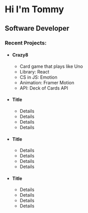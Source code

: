 <h1>Hi I'm Tommy</h1>
<h2>Software Developer</h2>
<h3>Recent Projects:</h3>
<ul>
  <li>
    <h4>Crazy8</h4>
    <ul>
      <li>Card game that plays like Uno</li>
      <li>Library: React</li>
      <li>CS in JS: Emotion</li>
      <li>Animation: Framer Motion</li>
      <li>API: Deck of Cards API</li>
    </ul>
  </li>
    <li>
    <h4>Title</h4>
    <ul>
      <li>Details</li>
            <li>Details</li>
      <li>Details</li>
      <li>Details</li>
    </ul>
  </li>
    <li>
    <h4>Title</h4>
    <ul>
      <li>Details</li>
            <li>Details</li>
      <li>Details</li>
      <li>Details</li>
    </ul>
  </li>
    <li>
    <h4>Title</h4>
    <ul>
      <li>Details</li>
            <li>Details</li>
      <li>Details</li>
      <li>Details</li>
    </ul>
  </li>
</ul>
